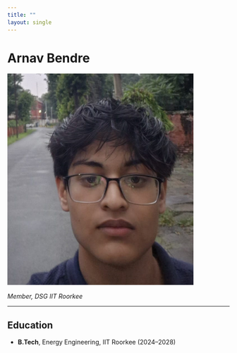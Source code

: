 ```yaml
---
title: ""
layout: single
---
```




# Arnav Bendre

![Arnav Bendre](../../assets/images/members/y25/arnavpfp.png)


*Member, DSG IIT Roorkee*

---

## Education  
- **B.Tech**, Energy Engineering, IIT Roorkee (2024–2028)  

